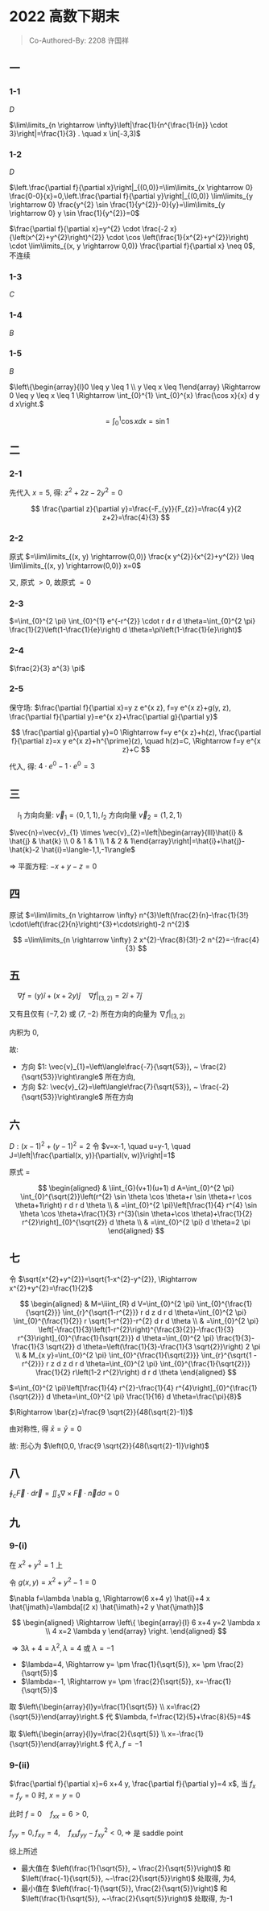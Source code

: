# 2022 高数下期末

> Co-Authored-By: 2208 许国祥

## 一

### 1-1

$D$

$\lim\limits_{n \rightarrow \infty}\left|\frac{1}{n^{\frac{1}{n}} \cdot 3}\right|=\frac{1}{3} . \quad x \in[-3,3)$

### 1-2

$D$

$\left.\frac{\partial f}{\partial x}\right|_{(0,0)}=\lim\limits_{x \rightarrow 0} \frac{0-0}{x}=0,\left.\frac{\partial f}{\partial y}\right|_{(0,0)} \lim\limits_{y \rightarrow 0} \frac{y^{2} \sin \frac{1}{y^{2}}-0}{y}=\lim\limits_{y \rightarrow 0} y \sin \frac{1}{y^{2}}=0$

$\frac{\partial f}{\partial x}=y^{2} \cdot \frac{-2 x}{\left(x^{2}+y^{2}\right)^{2}} \cdot \cos \left(\frac{1}{x^{2}+y^{2}}\right) \cdot \lim\limits_{(x, y \rightarrow 0,0)} \frac{\partial f}{\partial x} \neq 0$, 不连续

### 1-3

$C$

### 1-4

$B$

### 1-5

$B$

$\left\{\begin{array}{l}0 \leq y \leq 1 \\ y \leq x \leq 1\end{array} \Rightarrow 0 \leq y \leq x \leq 1 \Rightarrow \int_{0}^{1} \int_{0}^{x} \frac{\cos x}{x} d y d x\right.$

$$
=\int_{0}^{1} \cos x d x=\sin 1
$$

## 二

### 2-1

先代入 $x=5$, 得: $z^{2}+2 z-2 y^{2}=0$

$$
\frac{\partial z}{\partial y}=\frac{-F_{y}}{F_{z}}=\frac{4 y}{2 z+2}=\frac{4}{3}
$$

### 2-2

原式 $=\lim\limits_{(x, y) \rightarrow(0,0)} \frac{x y^{2}}{x^{2}+y^{2}} \leq \lim\limits_{(x, y) \rightarrow(0,0)} x=0$

又, 原式 $>0$, 故原式 $=0$

### 2-3

$=\int_{0}^{2 \pi} \int_{0}^{1} e^{-r^{2}} \cdot r d r d \theta=\int_{0}^{2 \pi} \frac{1}{2}\left(1-\frac{1}{e}\right) d \theta=\pi\left(1-\frac{1}{e}\right)$

### 2-4

$\frac{2}{3} a^{3} \pi$

### 2-5

保守场: $\frac{\partial f}{\partial x}=y z e^{x z}, f=y e^{x z}+g(y, z), \frac{\partial f}{\partial y}=e^{x z}+\frac{\partial g}{\partial y}$

$$
\frac{\partial g}{\partial y}=0 \Rightarrow f=y e^{x z}+h(z), \frac{\partial f}{\partial z}=x y e^{x z}+h^{\prime}(z), \quad h(z)=C, \Rightarrow f=y e^{x z}+C
$$

代入, 得:  $4 \cdot e^{0}-1 \cdot e^{0}=3$

## 三

$\quad l_{1}$ 方向向量: $\vec{v}_{1}=\langle0,1,1\rangle, l_{2}$ 方向向量 $\vec{v}_{2}=\langle1,2,1\rangle$

$\vec{n}=\vec{v}_{1} \times \vec{v}_{2}=\left|\begin{array}{lll}\hat{i} & \hat{j} & \hat{k} \\ 0 & 1 & 1 \\ 1 & 2 & 1\end{array}\right|=\hat{i}+\hat{j}-\hat{k}-2 \hat{i}=\langle-1,1,-1\rangle$

$\Rightarrow$ 平面方程: $-x+y-z=0$

## 四

原试 $=\lim\limits_{n \rightarrow \infty} n^{3}\left(\frac{2}{n}-\frac{1}{3!} \cdot\left(\frac{2}{n}\right)^{3}+\cdots\right)-2 n^{2}$

$$
=\lim\limits_{n \rightarrow \infty} 2 x^{2}-\frac{8}{3!}-2 n^{2}=-\frac{4}{3}
$$

## 五

$\quad \nabla f=(y) \hat{i}+\left.(x+2 y) \hat{j} \quad \nabla f\right|_{(3,2)}=2 \hat{i}+7 \hat{j}$

又有且仅有 $\langle-7,2\rangle$ 或 $\langle 7,-2\rangle$ 所在方向的向量为 $\left.\nabla f\right|_{(3,2)}$

内积为 0,

故:

+ 方向 $1: \vec{v}_{1}=\left\langle\frac{-7}{\sqrt{53}}, ~ \frac{2}{\sqrt{53}}\right\rangle$ 所在方向,
+ 方向 $2: \vec{v}_{2}=\left\langle\frac{7}{\sqrt{53}}, ~ \frac{-2}{\sqrt{53}}\right\rangle$ 所在方向

## 六

$D:(x-1)^{2}+(y-1)^{2}=2$ 令 $v=x-1, \quad u=y-1, \quad J=\left|\frac{\partial(x, y)}{\partial(v, w)}\right|=1$

原式 =

$$
\begin{aligned}
& \iint_{G}(v+1)(u+1) d A=\int_{0}^{2 \pi} \int_{0}^{\sqrt{2}}\left(r^{2} \sin \theta \cos \theta+r \sin \theta+r \cos \theta+1\right) r d r d \theta \\
& =\int_{0}^{2 \pi}\left[\frac{1}{4} r^{4} \sin \theta \cos \theta+\frac{1}{3} r^{3}(\sin \theta+\cos \theta)+\frac{1}{2} r^{2}\right]_{0}^{\sqrt{2}} d \theta \\
& =\int_{0}^{2 \pi} d \theta=2 \pi
\end{aligned}
$$

## 七

令 $\sqrt{x^{2}+y^{2}}=\sqrt{1-x^{2}-y^{2}}, \Rightarrow x^{2}+y^{2}=\frac{1}{2}$

$$
\begin{aligned}
& M=\iiint_{R} d V=\int_{0}^{2 \pi} \int_{0}^{\frac{1}{\sqrt{2}}} \int_{r}^{\sqrt{1-r^{2}}} r d z d r d \theta=\int_{0}^{2 \pi} \int_{0}^{\frac{1}{2}} r \sqrt{1-r^{2}}-r^{2} d r d \theta \\
& =\int_{0}^{2 \pi} \left[-\frac{1}{3}\left(1-r^{2}\right)^{\frac{3}{2}}-\frac{1}{3} r^{3}\right]_{0}^{\frac{1}{\sqrt{2}}} d \theta=\int_{0}^{2 \pi} \frac{1}{3}-\frac{1}{3 \sqrt{2}} d \theta=\left(\frac{1}{3}-\frac{1}{3 \sqrt{2}}\right) 2 \pi \\
& M_{x y}=\int_{0}^{2 \pi} \int_{0}^{\frac{1}{\sqrt{2}}} \int_{r}^{\sqrt{1 -r^{2}}} r z d z d r d \theta=\int_{0}^{2 \pi} \int_{0}^{\frac{1}{\sqrt{2}}} \frac{1}{2} r\left(1-2 r^{2}\right) d r d \theta
\end{aligned}
$$

$=\int_{0}^{2 \pi}\left[\frac{1}{4} r^{2}-\frac{1}{4} r^{4}\right]_{0}^{\frac{1}{\sqrt{2}}} d \theta=\int_{0}^{2 \pi} \frac{1}{16} d \theta=\frac{\pi}{8}$

$\Rightarrow \bar{z}=\frac{9 \sqrt{2}}{48(\sqrt{2}-1)}$

由对称性, 得 $\bar{x}=\bar{y}=0$

故: 形心为 $\left(0,0, \frac{9 \sqrt{2}}{48(\sqrt{2}-1)}\right)$

## 八

$\oint_{c} \vec{F} \cdot d \vec{r}=\iint_{s} \nabla \times \vec{F} \cdot \vec{n} d \sigma=0$

## 九

### 9-(i)

在 $x^{2}+y^{2}=1$ 上

令 $g(x, y)=x^{2}+y^{2}-1=0$

$\nabla f=\lambda \nabla g, \Rightarrow(6 x+4 y) \hat{i}+4 x \hat{\jmath}=\lambda[(2 x) \hat{\imath}+2 y \hat{\jmath}]$

$$
\begin{aligned}
\Rightarrow
\left\{
\begin{array}{l}
6 x+4 y=2 \lambda x  \\
4 x=2 \lambda y
\end{array}
\right.
\end{aligned}
$$

$\Rightarrow 3 \lambda+4=\lambda^{2}, \lambda=4 \text { 或 } \lambda=-1$

+ $\lambda=4, \Rightarrow y= \pm \frac{1}{\sqrt{5}}, x= \pm \frac{2}{\sqrt{5}}$
+ $\lambda=-1, \Rightarrow y= \pm \frac{2}{\sqrt{5}}, x=-\frac{1}{\sqrt{5}}$

取 $\left\{\begin{array}{l}y=\frac{1}{\sqrt{5}} \\ x=\frac{2}{\sqrt{5}}\end{array}\right.$ 代 $\lambda, f=\frac{12}{5}+\frac{8}{5}=4$

取 $\left\{\begin{array}{l}y=\frac{2}{\sqrt{5}} \\ x=-\frac{1}{\sqrt{5}}\end{array}\right.$ 代 $\lambda, f=-1$

### 9-(ii)

$\frac{\partial f}{\partial x}=6 x+4 y, \frac{\partial f}{\partial y}=4 x$, 当 $f_{x}=f_{y}=0$ 时, $x=y=0$

此时 $f=0 \quad f_{x x}=6>0$,

$f_{y y}=0, f_{x y}=4, \quad f_{x x} f_{y y}-f_{x y}^{2}<0, \Rightarrow$ 是 saddle point

综上所述

+ 最大值在 $\left(\frac{1}{\sqrt{5}}, ~ \frac{2}{\sqrt{5}}\right)$ 和 $\left(\frac{-1}{\sqrt{5}}, ~-\frac{2}{\sqrt{5}}\right)$ 处取得, 为4,
+ 最小值在 $\left(\frac{-1}{\sqrt{5}}, \frac{2}{\sqrt{5}}\right)$ 和 $\left(\frac{1}{\sqrt{5}}, ~-\frac{2}{\sqrt{5}}\right)$ 处取得, 为-1

